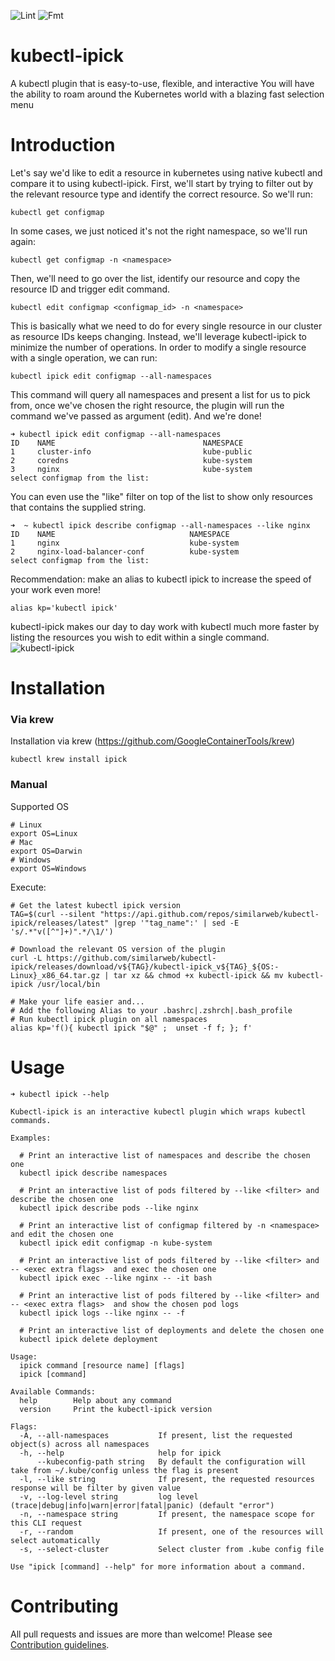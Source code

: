 ![Lint](https://github.com/similarweb/kubectl-ipick/workflows/Lint/badge.svg)
![Fmt](https://github.com/similarweb/kubectl-ipick/workflows/Fmt/badge.svg)
# kubectl-ipick
A kubectl plugin that is easy-to-use, flexible, and interactive 
You will have the ability to roam around the Kubernetes world with a blazing fast selection menu
# Introduction
Let's say we'd like to edit a resource in kubernetes using native kubectl and compare it to using kubectl-ipick.
First, we'll start by trying to filter out by the relevant resource type and identify the correct resource.
So we'll run:

```kubectl get configmap```

In some cases, we just noticed it's not the right namespace, so we'll run again:

```kubectl get configmap -n <namespace>```

Then, we'll need to go over the list, identify our resource and copy the resource ID and trigger edit command.

```kubectl edit configmap <configmap_id> -n <namespace>```

This is basically what we need to do for every single resource in our cluster as resource IDs keeps changing.
Instead, we'll leverage kubectl-ipick to minimize the number of operations.
In order to modify a single resource with a single operation, we can run:

```kubectl ipick edit configmap --all-namespaces```

This command will query all namespaces and present a list for us to pick from, once we've chosen the right resource, the plugin will run the command we've passed as argument (edit). And we're done!
```
➜ kubectl ipick edit configmap --all-namespaces
ID    NAME                                 NAMESPACE
1     cluster-info                         kube-public
2     coredns                              kube-system
3     nginx                                kube-system
select configmap from the list:
```
You can even use the "like" filter on top of the list to show only resources that contains the supplied string.
```
➜  ~ kubectl ipick describe configmap --all-namespaces --like nginx 
ID    NAME                              NAMESPACE
1     nginx                             kube-system
2     nginx-load-balancer-conf          kube-system
select configmap from the list:
```
Recommendation: make an alias to kubectl ipick to increase the speed of your work even more!

```alias kp='kubectl ipick'```

kubectl-ipick makes our day to day work with kubectl much more faster by listing the resources you wish to edit within a single command.
![kubectl-ipick](/docs/images/usage.gif)
# Installation

### Via krew
Installation via krew (https://github.com/GoogleContainerTools/krew)

```
kubectl krew install ipick
```

### Manual
Supported OS
```
# Linux
export OS=Linux
# Mac
export OS=Darwin
# Windows
export OS=Windows
```
Execute:
```
# Get the latest kubectl ipick version
TAG=$(curl --silent "https://api.github.com/repos/similarweb/kubectl-ipick/releases/latest" |grep '"tag_name":' | sed -E 's/.*"v([^"]+)".*/\1/')
```
```
# Download the relevant OS version of the plugin
curl -L https://github.com/similarweb/kubectl-ipick/releases/download/v${TAG}/kubectl-ipick_v${TAG}_${OS:-Linux}_x86_64.tar.gz | tar xz && chmod +x kubectl-ipick && mv kubectl-ipick /usr/local/bin
```
```
# Make your life easier and...
# Add the following Alias to your .bashrc|.zshrch|.bash_profile
# Run kubectl ipick plugin on all namespaces
alias kp='f(){ kubectl ipick "$@" ;  unset -f f; }; f'
```
# Usage
```
➜ kubectl ipick --help 

Kubectl-ipick is an interactive kubectl plugin which wraps kubectl commands.

Examples:

  # Print an interactive list of namespaces and describe the chosen one
  kubectl ipick describe namespaces

  # Print an interactive list of pods filtered by --like <filter> and describe the chosen one
  kubectl ipick describe pods --like nginx

  # Print an interactive list of configmap filtered by -n <namespace> and edit the chosen one
  kubectl ipick edit configmap -n kube-system

  # Print an interactive list of pods filtered by --like <filter> and -- <exec extra flags>  and exec the chosen one
  kubectl ipick exec --like nginx -- -it bash

  # Print an interactive list of pods filtered by --like <filter> and -- <exec extra flags>  and show the chosen pod logs
  kubectl ipick logs --like nginx -- -f

  # Print an interactive list of deployments and delete the chosen one
  kubectl ipick delete deployment

Usage:
  ipick command [resource name] [flags]
  ipick [command]

Available Commands:
  help        Help about any command
  version     Print the kubectl-ipick version

Flags:
  -A, --all-namespaces           If present, list the requested object(s) across all namespaces
  -h, --help                     help for ipick
      --kubeconfig-path string   By default the configuration will take from ~/.kube/config unless the flag is present
  -l, --like string              If present, the requested resources response will be filter by given value
  -v, --log-level string         log level (trace|debug|info|warn|error|fatal|panic) (default "error")
  -n, --namespace string         If present, the namespace scope for this CLI request
  -r, --random                   If present, one of the resources will select automatically
  -s, --select-cluster           Select cluster from .kube config file

Use "ipick [command] --help" for more information about a command.

```

# Contributing
All pull requests and issues are more than welcome! 
Please see [Contribution guidelines](./CONTRIBUTING.md).